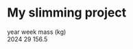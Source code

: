 # My slimming project

[//]: # (Measurements done each Sunday morning for each week)

year    week    mass (kg)   <br>
2024    29      156.5       <br>

